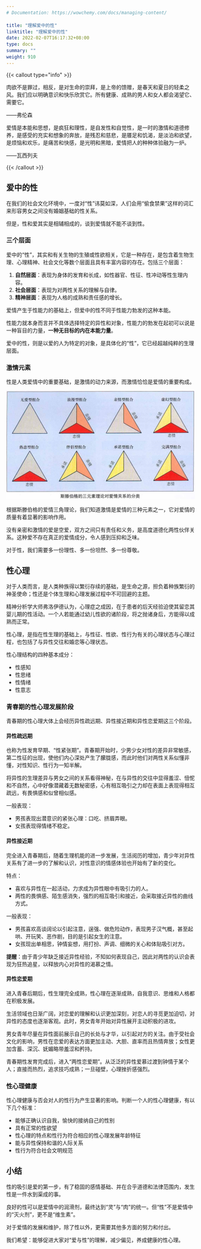```yaml
---
# Documentation: https://wowchemy.com/docs/managing-content/

title: "理解爱中的性"
linktitle: "理解爱中的性"
date: 2022-02-07T16:17:32+08:00
type: docs
summary: ""
weight: 910
---
```


<!--more-->

{{< callout type="info" >}}

肉欲不是罪过，相反，是对生命的崇拜，是上帝的馈赠，是春天和夏日的轻柔之风。我们应以明确意识和快乐欣赏它。所有健康、成熟的男人和女人都会渴望它、需要它。

<p ailgn="right">——弗伦森</p>

爱情是本能和思想，是疯狂和理性，是自发性和自觉性，是一时的激情和道德修养，是感受的充实和想象的奔放，是残忍和慈悲，是餍足和饥渴，是淡泊和欲望，是烦恼和欢乐，是痛苦和快感，是光明和黑暗，爱情把人的种种体验融为一炉。

<p ailgn="right">——瓦西列夫</p>

{{< /callout >}}

## 爱中的性

在我们的社会文化环境中，一度对“性”讳莫如深，人们会用“偷食禁果”这样的词汇来形容男女之间没有婚姻基础的性关系。

但是，性和爱其实是相辅相成的，谈到爱情就不能不谈到性。

### 三个层面

爱中的“性”，其实和有关生物的生殖或性欲相关，它是一种存在，是包含着生物生理、心理精神、社会文化等数个层面且具有丰富内容的存在。包括三个层面：

1. **自然层面**：表现为身体的发育和长成，如性器官、性征、性冲动等性生理内容。
2. **社会层面**：表现为对两性关系的理解与自律。
3. **精神层面**：表现为人格的成熟和责任感的增长。

爱情产生于性能力的基础上，但爱中的性不同于性能力勃发的这种本能。

性能力就本身而言并不具体选择特定的异性和对象，性能力的勃发在起初可以说是一种盲目的力量，**一种无目标的内在本能力量**。

爱中的性，则是以爱的人为特定的对象，是具体化的“性”，它已经超越纯粹的生理层面。

### 激情元素

性是人类爱情中的重要基础，是激情的动力来源，而激情恰恰是爱情的重要构成。

![](爱情三角形理论对爱情关系的分类.jpg)

根据斯滕伯格的爱情三角理论，我们知道激情是爱情的三种元素之一，它对爱情的质量有着显著的影响作用。

没有亲密和激情的爱是空爱，双方之间只有责任和义务，是高度道德化两性伙伴关系。这种爱不存在真正的爱情成分，令人感到压抑和乏味。

对于性，我们需要多一份理性、多一份坦然、多一份尊敬。

## 性心理

对于人类而言，是人类种族得以繁衍存续的基础，是生命之源，担负着种族繁衍的神圣使命；性还是个体生理和心理发展过程中不可回避的主题。

精神分析学大师弗洛伊德认为，心理症之成因，在于患者的后天经验迫使其留恋其婴儿期的性活动。一个人若能通过幼儿性欲的诸阶段，将之抛诸身后，方能得以成熟而正常。

性心理，是指在性生理的基础上，与性征、性欲、性行为有关的心理状态与心理过程，也包括了与异性交往和婚恋等心理状态。

性心理结构的四种基本成分：

- 性感知
- 性思绪
- 性情绪
- 性意志

### 青春期的性心理发展阶段

青春期的性心理大体上会经历异性疏远期、异性接近期和异性恋爱期这三个阶段。

#### 异性疏远期

也称为性发育早期、“性紧张期”。青春期开始时，少男少女对性的差异非常敏感，第二性征的出现，使他们内心深处产生了朦胧感，而此时他们对两性关系似懂非懂，对性知识、性行为一知半解。

将异性的生理差异与男女之间的关系看得神秘，在与异性的交往中显得羞涩、忸怩和不自然，心中好像潜藏着无数秘密感，心有相互吸引之力却在表面上表现得相互疏远，有畏惧感和似曾相似感。

一般表现：

- 男孩表现出潜意识的紧张心理：口吃、挤眉弄眼。
- 女孩表现得情绪不稳定。

#### 异性接近期

完全进入青春期后，随着生理机能的进一步发展，生活阅历的增加，青少年对异性关系有了进一步的了解和认识，对性意识的情感体验也开始有了新的变化。

特点：

- 喜欢与异性在一起活动，力求成为异性眼中有吸引力的人。
- 两性的畏惧感、陌生感消失，强烈的相互吸引和接近，会采取接近异性的曲线方式。

一般表现：

- 男孩喜欢高谈阔论以引起注意，逞强、做危险动作，表现男子汉气概，甚至起哄、开玩笑、恶作剧，目的是引起女生的注意。
- 女孩现出单相思，钟情妄想，用打扮、声调、细微的关心和体贴吸引对方。

**提醒**：由于青少年缺乏接近异性经验，不知如何表现自己，因此对两性的认识会表现为狂热追星，以释放内心对异性的渴慕之情。

#### 异性恋爱期

进入青春后期后，性生理完全成熟，性心理在逐渐成熟，自我意识、思维和人格都在积极发展。

生活领域也日渐广阔，对恋爱的理解和认识更加深刻，对恋人的寻觅更加迫切，对异性的态度也逐渐客观。此时，男女青年开始对异性展开主动积极的进攻。

男女青年尽量在异性面前展示自己的长处与才华，以引起对方的关注。由于受社会文化的影响，男性在恋爱的表达方面更加主动、大胆、直率而且热情奔放；女性更加含蓄、深沉、妩媚略带羞涩和矜持。

青春期性发育完成后，进入“两性恋爱期”。从泛泛的异性爱慕过渡到钟情于某个人；直接而热烈，追求技巧成熟；一旦碰壁，心理挫折感强烈。

### 性心理健康

性心理健康与否会对人的性行为产生显著的影响。判断一个人的性心理健康，有以下几个标准：

- 能够正确认识自我，愉快的接纳自己的性别
- 具有正常的性欲望
- 性心理的特点和性行为符合相应的性心理发展年龄特征
- 能与异性保持和谐的人际关系
- 性行为符合社会文明规范

## 小结

性的吸引是爱的第一步，有了稳固的感情基础、并在合乎道德和法律范围内，发生性是一件水到渠成的事。

良好的性可以是爱情中的润滑剂，最终达到“灵”与“肉”的统一。但“性”不是爱情中的“灭火剂”，更不是“维生素”。

对于爱情的发展和维护，除了性以外，更需要其他多方面的努力和付出。

我们希望：能够促进大家对“爱与性”的理解，减少偏见，养成健康的性心理。